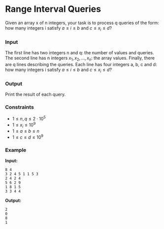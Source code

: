 # Range Interval Queries

Given an array x of n integers, your task is to process q queries of the form: how many integers i
satisfy $a \le i \le b$ and $c \le x_i \le d$?

### Input

The first line has two integers n and q: the number of values and queries.
The second line has n integers $x_1,x_2,\dots,x_n$: the array values.
Finally, there are q lines describing the queries. Each line has four integers a, b, c and d: how many integers i
satisfy $a \le i \le b$ and $c \le x_i \le d$?

### Output

Print the result of each query.

### Constraints

* $1 \le n,q \le 2 \cdot 10^5$
* $1 \le x_i \le 10^9$
* $1 \le a \le b \le n$
* $1 \le c \le d \le 10^9$

### Example

**Input:**

```
8 4
3 2 4 5 1 1 5 3
2 4 2 4
5 6 2 9
1 8 1 5
3 3 4 4
```

**Output:**

```
2
0
8
1
```

